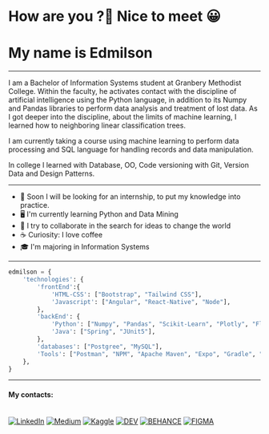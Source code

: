 # How are you ?👋  Nice to meet 😀
# My name is Edmilson

-----

I am a Bachelor of Information Systems student at Granbery Methodist College. Within the faculty, he activates contact with the discipline of artificial intelligence using the Python language, in addition to its Numpy and Pandas libraries to perform data analysis and treatment of lost data. As I got deeper into the discipline, about the limits of machine learning, I learned how to neighboring linear classification trees.

I am currently taking a course using machine learning to perform data processing and SQL language for handling records and data manipulation.

In college I learned with Database, OO, Code versioning with Git, Version Data and Design Patterns.

-----

- 💼 Soon I will be looking for an internship, to put my knowledge into practice.
- 🖥️ I'm currently learning Python and Data Mining
- 👯 I try to collaborate in the search for ideas to change the world
- ☕ Curiosity: I love coffee 
- 🎓 I'm majoring in Information Systems


-----


```python
edmilson = {
    'technologies': {
        'frontEnd':{
            'HTML-CSS': ["Bootstrap", "Tailwind CSS"],
            'Javascript': ["Angular", "React-Native", "Node"],
        },
        'backEnd': {
            'Python': ["Numpy", "Pandas", "Scikit-Learn", "Plotly", "Flask", "Ipytest", "Testbook"],
            'Java': ["Spring", "JUnit5"],            
        },        
        'databases': ["Postgree", "MySQL"],
        'Tools': ["Postman", "NPM", "Apache Maven", "Expo", "Gradle", "Yarn", "Selenium", "GIT"],
    },
}

```

-----

#### My contacts:

<div style="display: inline_block"><br>
 <a target="_blank" href="https://www.linkedin.com/in/deveddi"><img alt="LinkedIn" src="https://img.shields.io/badge/linkedin-%230077B5.svg?style=for-the-badge&logo=linkedin&logoColor=white"/></a>
 <a target="_blank" href="https://medium.com/@DevEddi
"><img alt="Medium" src="https://img.shields.io/badge/Medium-%23000000.svg?style=for-the-badge&logo=Medium&logoColor=white"/></a>
 <a target="_blank" href="https://www.kaggle.com/edmilsoneddi">	<img alt="Kaggle" src="https://img.shields.io/badge/Kaggle-20BEFF?style=for-the-badge&logo=Kaggle&logoColor=white"/></a>
<a target="_blank" href="https://dev.to/deveddi">	<img alt="DEV" src="https://img.shields.io/badge/dev.to-0A0A0A?style=for-the-badge&logo=dev.to&logoColor=white"/></a>
 <a target="_blank" href="https://www.behance.net/DevEddi">	<img alt="BEHANCE" src="https://img.shields.io/badge/Behance-0054F7?style=for-the-badge&logo=behance&logoColor=white"/></a>
 <a target="_blank" href="https://www.figma.com/@deveddi">	<img alt="FIGMA" src="https://img.shields.io/badge/Figma-F24E1E?style=for-the-badge&logo=figma&logoColor=white"/></a>
</div>









